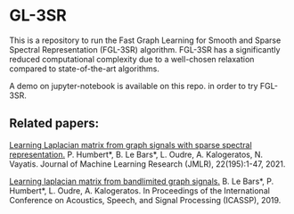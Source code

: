 # GL-3SR

This is a repository to run the Fast Graph Learning for Smooth and Sparse Spectral Representation (FGL-3SR) algorithm. FGL-3SR  has a significantly reduced computational complexity due to a well-chosen relaxation compared to state-of-the-art algorithms.

A demo on jupyter-notebook is available on this repo. in order to try FGL-3SR.

## Related papers:

[Learning Laplacian matrix from graph signals with sparse spectral representation.](https://www.jmlr.org/papers/v22/19-944.html)
P. Humbert*, B. Le Bars*, L. Oudre, A. Kalogeratos, N. Vayatis. Journal of Machine Learning Research (JMLR), 22(195):1-47, 2021.

[Learning laplacian matrix from bandlimited graph signals.](https://ieeexplore.ieee.org/document/8682769)
B. Le Bars*, P. Humbert*, L. Oudre, A. Kalogeratos.  In Proceedings of the International Conference on Acoustics, Speech, and Signal Processing (ICASSP), 2019.
